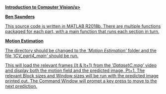 **<u>Introduction to Computer Vision/u>** 

**<u>Ben Saunders</u>**



This source code is written in MATLAB R2018b. There are multiple functions packaged for each part, with a main function that runs each section in turn.



**Motion Estimation**

The directory should be changed to the *'Motion Estimation'* folder and the file *'ICV_part4_main'* should be run. 

This will load the relevant frames (It & It+1) from the *'DatasetC.mpg'* video and display both the motion field and the predicted image, Pt+1. The relevant Block sizes and Window sizes will be run with the predicted image printed out. The Command Window will prompt a key press to move to the next prediction.
